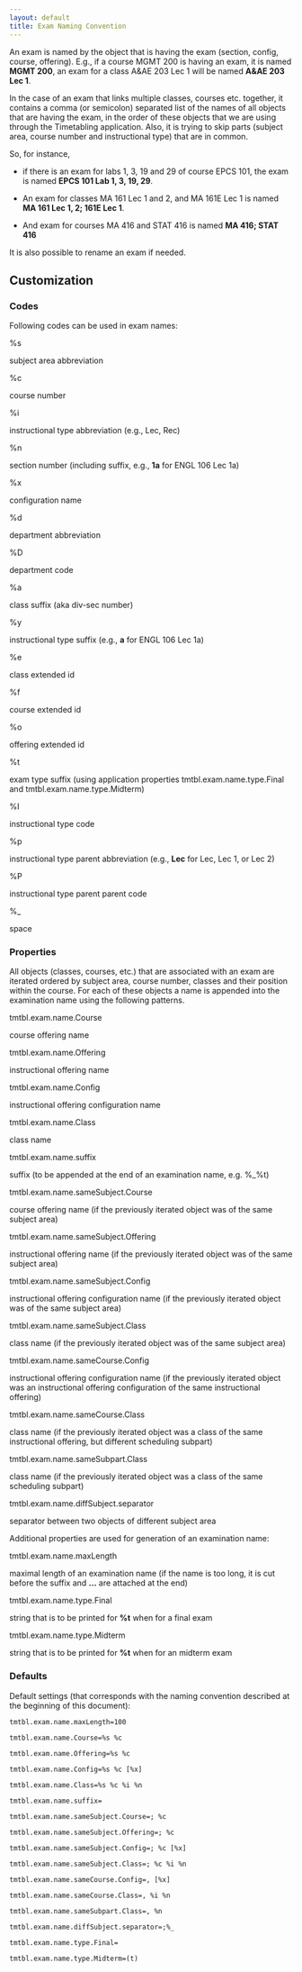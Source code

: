 ```yaml
---
layout: default
title: Exam Naming Convention
---
```




 An exam is named by the object that is having the exam (section, config, course, offering). E.g., if a course MGMT 200 is having an exam, it is named **MGMT 200**, an exam for a class A&AE 203 Lec 1 will be named **A&AE 203 Lec 1**.


 In the case of an exam that links multiple classes, courses etc. together, it contains a comma (or semicolon) separated list of the names of all objects that are having the exam, in the order of these objects that we are using through the Timetabling application. Also, it is trying to skip parts (subject area, course number and instructional type) that are in common.


 So, for instance,

* if there is an exam for labs 1, 3, 19 and 29 of course EPCS 101, the exam is named **EPCS 101 Lab 1, 3, 19, 29**.

* An exam for classes MA 161 Lec 1 and 2, and MA 161E Lec 1 is named **MA 161 Lec 1, 2; 161E Lec 1**.

* And exam for courses MA 416 and STAT 416 is named **MA 416; STAT 416**


 It is also possible to rename an exam if needed.

## Customization

### Codes


 Following codes can be used in exam names:


 %s


 subject area abbreviation


 %c


 course number


 %i


 instructional type abbreviation (e.g., Lec, Rec)


 %n


 section number (including suffix, e.g., **1a** for ENGL 106 Lec 1a)


 %x


 configuration name


 %d


 department abbreviation


 %D


 department code


 %a


 class suffix (aka div-sec number)


 %y


 instructional type suffix (e.g., **a** for ENGL 106 Lec 1a)


 %e


 class extended id


 %f


 course extended id


 %o


 offering extended id


 %t


 exam type suffix (using application properties tmtbl.exam.name.type.Final and tmtbl.exam.name.type.Midterm)


 %I


 instructional type code


 %p


 instructional type parent abbreviation (e.g., **Lec** for Lec, Lec 1, or Lec 2)


 %P


 instructional type parent parent code


 %_


 space

### Properties


 All objects (classes, courses, etc.) that are associated with an exam are iterated ordered by subject area, course number, classes and their position within the course. For each of these objects a name is appended into the examination name using the following patterns.


 tmtbl.exam.name.Course


 course offering name


 tmtbl.exam.name.Offering


 instructional offering name


 tmtbl.exam.name.Config


 instructional offering configuration name


 tmtbl.exam.name.Class


 class name


 tmtbl.exam.name.suffix


 suffix (to be appended at the end of an examination name, e.g. %_%t)


 tmtbl.exam.name.sameSubject.Course


 course offering name (if the previously iterated object was of the same subject area)


 tmtbl.exam.name.sameSubject.Offering


 instructional offering name (if the previously iterated object was of the same subject area)


 tmtbl.exam.name.sameSubject.Config


 instructional offering configuration name (if the previously iterated object was of the same subject area)


 tmtbl.exam.name.sameSubject.Class


 class name (if the previously iterated object was of the same subject area)


 tmtbl.exam.name.sameCourse.Config


 instructional offering configuration name (if the previously iterated object was an instructional offering configuration of the same instructional offering)


 tmtbl.exam.name.sameCourse.Class


 class name (if the previously iterated object was a class of the same instructional offering, but different scheduling subpart)


 tmtbl.exam.name.sameSubpart.Class


 class name (if the previously iterated object was a class of the same scheduling subpart)


 tmtbl.exam.name.diffSubject.separator


 separator between two objects of different subject area


 Additional properties are used for generation of an examination name:


 tmtbl.exam.name.maxLength


 maximal length of an examination name (if the name is too long, it is cut before the suffix and **...** are attached at the end)


 tmtbl.exam.name.type.Final


 string that is to be printed for **%t** when for a final exam


 tmtbl.exam.name.type.Midterm


 string that is to be printed for **%t** when for an midterm exam

### Defaults


 Default settings (that corresponds with the naming convention described at the beginning of this document):
```
tmtbl.exam.name.maxLength=100
```
```
tmtbl.exam.name.Course=%s %c
```
```
tmtbl.exam.name.Offering=%s %c
```
```
tmtbl.exam.name.Config=%s %c [%x]
```
```
tmtbl.exam.name.Class=%s %c %i %n
```
```
tmtbl.exam.name.suffix=
```
```
tmtbl.exam.name.sameSubject.Course=; %c
```
```
tmtbl.exam.name.sameSubject.Offering=; %c
```
```
tmtbl.exam.name.sameSubject.Config=; %c [%x]
```
```
tmtbl.exam.name.sameSubject.Class=; %c %i %n
```
```
tmtbl.exam.name.sameCourse.Config=, [%x]
```
```
tmtbl.exam.name.sameCourse.Class=, %i %n
```
```
tmtbl.exam.name.sameSubpart.Class=, %n
```
```
tmtbl.exam.name.diffSubject.separator=;%_
```
```
tmtbl.exam.name.type.Final=
```
```
tmtbl.exam.name.type.Midterm=(t)
```
